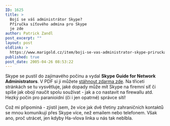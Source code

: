 ```yaml
---
ID: 1625
title: >
  Bojí se váš administrátor Skype?
  Příručka síťového admina pro Skype
  je zde
author: Patrick Zandl
post_excerpt: ""
layout: post
oldlink: >
  https://www.marigold.cz/item/boji-se-vas-administrator-skype-prirucka-sitoveho-admina-pro-skype-je-zde
published: true
post_date: 2005-04-26 08:53:22
---
```

<p>Skype se pustil do zajímavého počinu a vydal <b>Skype Guide for Network Administrators</b>. V PDF si ji můžete <a href="http://www.skype.com/security/guide-for-network-admins.pdf">stáhnout zdarma zde</a>. Na třiceti stránkách se tu vysvětluje, jaké dopady může mít Skype na firemní síť či spíše jak obojí naučit spolu soužívat - jak a co nastavit na firewallu atd. Hezký počin pro paranioidní (či i jen opatrné) správce sítí!</p>

<p>Což mi připominá - zjistil jsem, že více jak dvě třetiny zahraničních kontaktů se mnou komunikují přes Skype více, než emailem nebo telefonem. Však ano, proč utrácet, jen kdyby Ha-vlova linka u nás tak neblbla.
</p>
